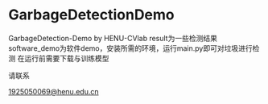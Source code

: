 # GarbageDetectionDemo
GarbageDetection-Demo by HENU-CVlab
result为一些检测结果
software_demo为软件demo，安装所需的环境，运行main.py即可对垃圾进行检测
在运行前需要下载与训练模型

请联系

1925050069@henu.edu.cn